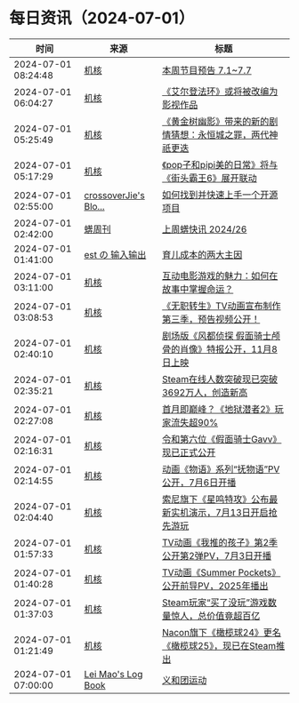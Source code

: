 ﻿# 每日资讯（2024-07-01）

|时间|来源|标题|
|---|---|---|
|2024-07-01 08:24:48|[机核](https://www.gcores.com/rss)|[本周节目预告 7.1~7.7](https://www.gcores.com/articles/184311)|
|2024-07-01 06:04:27|[机核](https://www.gcores.com/rss)|[《艾尔登法环》或将被改编为影视作品](https://www.gcores.com/articles/184306)|
|2024-07-01 05:25:49|[机核](https://www.gcores.com/rss)|[《黄金树幽影》带来的新的剧情猜想：永恒城之罪，两代神祇更迭](https://www.gcores.com/articles/184286)|
|2024-07-01 05:17:29|[机核](https://www.gcores.com/rss)|[《pop子和pipi美的日常》将与《街头霸王6》展开联动](https://www.gcores.com/articles/184302)|
|2024-07-01 02:55:00|[crossoverJie's Blo...](https://crossoverjie.top/atom.xml)|[如何找到并快速上手一个开源项目](http://crossoverjie.top/2024/07/01/ob/how-to-involve-OpenSource/)|
|2024-07-01 02:42:00|[蠎周刊](https://weekly.pychina.org/feeds/all.atom.xml)|[上周蠎快讯 2024/26](https://weekly.pychina.org/pyrecap/pyrw-2426.html)|
|2024-07-01 01:41:00|[est の 输入输出](http://feeds.feedburner.com/initiative)|[育儿成本的两大主因](https://blog.est.im/2024/stderr-13)|
|2024-07-01 03:11:00|[机核](https://www.gcores.com/rss)|[互动电影游戏的魅力：如何在故事中掌握命运？](https://www.gcores.com/articles/184282)|
|2024-07-01 03:08:53|[机核](https://www.gcores.com/rss)|[《无职转生》TV动画宣布制作第三季，预告视频公开！](https://www.gcores.com/articles/184299)|
|2024-07-01 02:40:10|[机核](https://www.gcores.com/rss)|[剧场版《风都侦探 假面骑士颅骨的肖像》特报公开，11月8日上映](https://www.gcores.com/articles/184298)|
|2024-07-01 02:35:21|[机核](https://www.gcores.com/rss)|[Steam在线人数突破现已突破3692万人，创造新高](https://www.gcores.com/articles/184297)|
|2024-07-01 02:27:08|[机核](https://www.gcores.com/rss)|[首月即巅峰？《地狱潜者2》玩家流失超90%](https://www.gcores.com/articles/184296)|
|2024-07-01 02:16:31|[机核](https://www.gcores.com/rss)|[令和第六位《假面骑士Gavv》现已正式公开](https://www.gcores.com/articles/184295)|
|2024-07-01 02:14:55|[机核](https://www.gcores.com/rss)|[动画《物语》系列“抚物语”PV公开，7月6日开播](https://www.gcores.com/articles/184294)|
|2024-07-01 02:04:40|[机核](https://www.gcores.com/rss)|[索尼旗下《星鸣特攻》公布最新实机演示，7月13日开启抢先游玩](https://www.gcores.com/articles/184293)|
|2024-07-01 01:57:33|[机核](https://www.gcores.com/rss)|[TV动画《我推的孩子》第2季公开第2弹PV，7月3日开播](https://www.gcores.com/articles/184292)|
|2024-07-01 01:40:28|[机核](https://www.gcores.com/rss)|[TV动画《Summer Pockets》公开前导PV，2025年播出](https://www.gcores.com/articles/184290)|
|2024-07-01 01:37:03|[机核](https://www.gcores.com/rss)|[Steam玩家“买了没玩”游戏数量惊人，总价值竟超百亿](https://www.gcores.com/articles/184289)|
|2024-07-01 01:21:49|[机核](https://www.gcores.com/rss)|[Nacon旗下《橄榄球24》更名《橄榄球25》，现已在Steam推出](https://www.gcores.com/articles/184287)|
|2024-07-01 07:00:00|[Lei Mao's Log Book](https://leimao.github.io/atom.xml)|[义和团运动](https://leimao.github.io/essay/%E4%B9%89%E5%92%8C%E5%9B%A2%E8%BF%90%E5%8A%A8/)|
